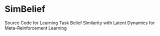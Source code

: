 # SimBelief
Source Code for Learning Task Belief Similarity with Latent Dynamics for Meta-Reinforcement Learning
